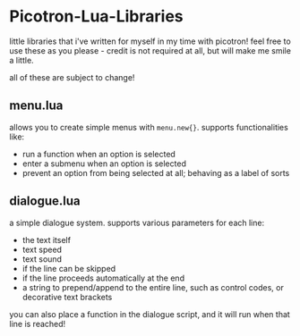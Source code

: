# Picotron-Lua-Libraries
little libraries that i've written for myself in my time with picotron!
feel free to use these as you please - credit is not required at all, but will make me smile a little.

all of these are subject to change!

## menu.lua
allows you to create simple menus with `menu.new{}`. supports functionalities like:
- run a function when an option is selected
- enter a submenu when an option is selected
- prevent an option from being selected at all; behaving as a label of sorts

## dialogue.lua
a simple dialogue system. supports various parameters for each line:
- the text itself
- text speed
- text sound
- if the line can be skipped
- if the line proceeds automatically at the end
- a string to prepend/append to the entire line, such as control codes, or decorative text brackets

you can also place a function in the dialogue script, and it will run when that line is reached!
